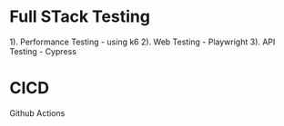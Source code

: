 Full STack Testing
==================


1). Performance Testing - using k6
2). Web Testing - Playwright
3). API Testing - Cypress


CICD
====

Github Actions
